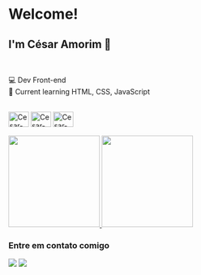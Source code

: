 <h1> Welcome! </h1>

<h2> I'm César Amorim 👋 </h2>

<div style="display: inline_block"><br>  
  
  💻 Dev Front-end
  <br>
  🌱 Current learning HTML, CSS, JavaScript

  <br>
  <img align="center" alt="Cesar-js" height="30" width="40" src="https://cdn.jsdelivr.net/gh/devicons/devicon/icons/html5/html5-original.svg" />
  <img align="center" alt="Cesar-js" height="30" width="40" src="https://cdn.jsdelivr.net/gh/devicons/devicon/icons/css3/css3-original.svg" />         
  <img align="center" alt="Cesar-js" height="30" width="40" src="https://cdn.jsdelivr.net/gh/devicons/devicon/icons/javascript/javascript-original.svg"/>
</div>

<br>

<div>
  <a href="https://github.com/amorimcesar" target="_blank">
     <img height="180em" src="[https://github-readme-stats.vercel.app/api?username=amorimcesar&count_private=true&show_icons=true)]  (https://github.com/amorimcesar/github-readme-stats](https://github-readme-stats.vercel.app/api?username=amorimcesar&count_private=true&show_icons=true)]%20%20(https://github.com/amorimcesar/github-readme-stats)"/>
  </a>
  <a href="https://github.com/amorimcesar" target="_blank">
    <img height="180em" src="https://github-readme-stats.vercel.app/api/top-langs/?username=amorimcesar&layout=compact)](https://github.com/amorimcesar/github-readme-stats"/>
  </a>
</div>

<div>
  <h3>Entre em contato comigo </h3>
  <a href = "mailto:cesar.amorim49@gmail.com"> <img src="https://img.shields.io/badge/Gmail-D14836?style=for-the-badge&logo=gmail&logoColor=white" target="_blank"></a>
  <a href = "https://www.linkedin.com/in/amorimcesar"> <img src="https://img.shields.io/badge/LinkedIn-0077B5?style=for-the-badge&logo=linkedin&logoColor=white"></a>
</div>
